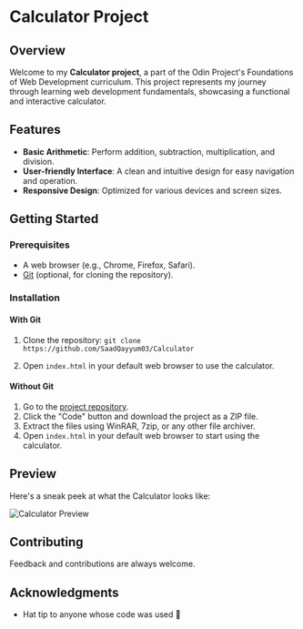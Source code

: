 # Calculator Project

## Overview
Welcome to my **Calculator project**, a part of the Odin Project's Foundations of Web Development curriculum. This project represents my journey through learning web development fundamentals, showcasing a functional and interactive calculator.

## Features
- **Basic Arithmetic**: Perform addition, subtraction, multiplication, and division.
- **User-friendly Interface**: A clean and intuitive design for easy navigation and operation.
- **Responsive Design**: Optimized for various devices and screen sizes.

## Getting Started

### Prerequisites
- A web browser (e.g., Chrome, Firefox, Safari).
- [Git](https://git-scm.com/downloads) (optional, for cloning the repository).

### Installation

#### With Git
1. Clone the repository:
 ```git clone https://github.com/SaadQayyum03/Calculator```

2. Open `index.html` in your default web browser to use the calculator.

#### Without Git
1. Go to the [project repository](https://github.com/SaadQayyum03/Calculator).
2. Click the "Code" button and download the project as a ZIP file.
3. Extract the files using WinRAR, 7zip, or any other file archiver.
4. Open `index.html` in your default web browser to start using the calculator.

## Preview
Here's a sneak peek at what the Calculator looks like:

![Calculator Preview](https://github.com/SaadQayyum03/Calculator/assets/93922316/545b55c0-1295-483b-ade8-54cdfa27075a)

## Contributing
Feedback and contributions are always welcome.

## Acknowledgments
- Hat tip to anyone whose code was used 🎩
